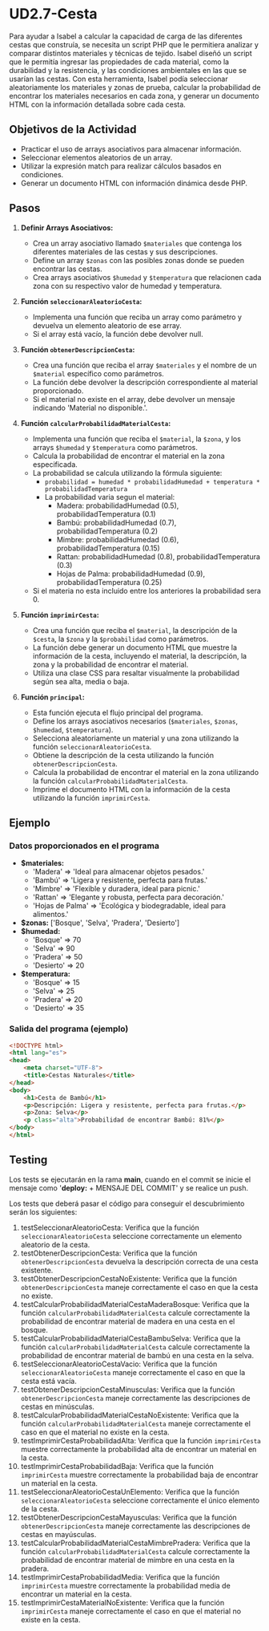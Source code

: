 # UD2.7-Cesta

Para ayudar a Isabel a calcular la capacidad de carga de las diferentes cestas que construía, se necesita un script PHP que le permitiera analizar y comparar distintos materiales y técnicas de tejido. Isabel diseñó un script que le permitía ingresar las propiedades de cada material, como la durabilidad y la resistencia, y las condiciones ambientales en las que se usarían las cestas. Con esta herramienta, Isabel podía seleccionar aleatoriamente los materiales y zonas de prueba, calcular la probabilidad de encontrar los materiales necesarios en cada zona, y generar un documento HTML con la información detallada sobre cada cesta.

## Objetivos de la Actividad

- Practicar el uso de arrays asociativos para almacenar información.
- Seleccionar elementos aleatorios de un array.
- Utilizar la expresión match para realizar cálculos basados en condiciones.
- Generar un documento HTML con información dinámica desde PHP.

## Pasos

1. **Definir Arrays Asociativos:**

   - Crea un array asociativo llamado `$materiales` que contenga los diferentes materiales de las cestas y sus descripciones.
   - Define un array `$zonas` con las posibles zonas donde se pueden encontrar las cestas.
   - Crea arrays asociativos `$humedad` y `$temperatura` que relacionen cada zona con su respectivo valor de humedad y temperatura.

2. **Función `seleccionarAleatorioCesta`:**

   - Implementa una función que reciba un array como parámetro y devuelva un elemento aleatorio de ese array.
   - Si el array está vacío, la función debe devolver null.

3. **Función `obtenerDescripcionCesta`:**

   - Crea una función que reciba el array `$materiales` y el nombre de un `$material` específico como parámetros.
   - La función debe devolver la descripción correspondiente al material proporcionado.
   - Si el material no existe en el array, debe devolver un mensaje indicando 'Material no disponible.'.

4. **Función `calcularProbabilidadMaterialCesta`:**

   - Implementa una función que reciba el `$material`, la `$zona`, y los arrays `$humedad` y `$temperatura` como parámetros.
   - Calcula la probabilidad de encontrar el material en la zona especificada.
   - La probabilidad se calcula utilizando la fórmula siguiente:
     - `probabilidad = humedad * probabilidadHumedad + temperatura * probabilidadTemperatura`
     - La probabilidad varia segun el material:
       - Madera: probabilidadHumedad (0.5), probabilidadTemperatura (0.1)
       - Bambú: probabilidadHumedad (0.7), probabilidadTemperatura (0.2)
       - Mimbre: probabilidadHumedad (0.6), probabilidadTemperatura (0.15)
       - Rattan: probabilidadHumedad (0.8), probabilidadTemperatura (0.3)
       - Hojas de Palma: probabilidadHumedad (0.9), probabilidadTemperatura (0.25)
   - Si el materia no esta incluido entre los anteriores la probabilidad sera 0.

5. **Función `imprimirCesta`:**

   - Crea una función que reciba el `$material`, la descripción de la `$cesta`, la `$zona` y la `$probabilidad` como parámetros.
   - La función debe generar un documento HTML que muestre la información de la cesta, incluyendo el material, la descripción, la zona y la probabilidad de encontrar el material.
   - Utiliza una clase CSS para resaltar visualmente la probabilidad según sea alta, media o baja.

6. **Función `principal`:**

   - Esta función ejecuta el flujo principal del programa.
   - Define los arrays asociativos necesarios (`$materiales`, `$zonas`, `$humedad`, `$temperatura`).
   - Selecciona aleatoriamente un material y una zona utilizando la función `seleccionarAleatorioCesta`.
   - Obtiene la descripción de la cesta utilizando la función `obtenerDescripcionCesta`.
   - Calcula la probabilidad de encontrar el material en la zona utilizando la función `calcularProbabilidadMaterialCesta`.
   - Imprime el documento HTML con la información de la cesta utilizando la función `imprimirCesta`.

## Ejemplo

### Datos proporcionados en el programa

- **$materiales:**
  - 'Madera' => 'Ideal para almacenar objetos pesados.'
  - 'Bambú' => 'Ligera y resistente, perfecta para frutas.'
  - 'Mimbre' => 'Flexible y duradera, ideal para picnic.'
  - 'Rattan' => 'Elegante y robusta, perfecta para decoración.'
  - 'Hojas de Palma' => 'Ecológica y biodegradable, ideal para alimentos.'
- **$zonas:** ['Bosque', 'Selva', 'Pradera', 'Desierto']
- **$humedad:**
  - 'Bosque' => 70
  - 'Selva' => 90
  - 'Pradera' => 50
  - 'Desierto' => 20
- **$temperatura:**
  - 'Bosque' => 15
  - 'Selva' => 25
  - 'Pradera' => 20
  - 'Desierto' => 35

### Salida del programa (ejemplo)

```html
<!DOCTYPE html>
<html lang="es">
<head>
    <meta charset="UTF-8">
    <title>Cestas Naturales</title>
</head>
<body>
    <h1>Cesta de Bambú</h1>
    <p>Descripción: Ligera y resistente, perfecta para frutas.</p>
    <p>Zona: Selva</p>
    <p class="alta">Probabilidad de encontrar Bambú: 81%</p>
</body>
</html>
```

## Testing

Los tests se ejecutarán en la rama **main**, cuando en el commit se inicie el mensaje como '**deploy:** + MENSAJE DEL COMMIT' y se realice un push.

Los tests que deberá pasar el código para conseguir el descubrimiento serán los siguientes:

1. testSeleccionarAleatorioCesta: Verifica que la función `seleccionarAleatorioCesta` seleccione correctamente un elemento aleatorio de la cesta.
2. testObtenerDescripcionCesta: Verifica que la función `obtenerDescripcionCesta` devuelva la descripción correcta de una cesta existente.
3. testObtenerDescripcionCestaNoExistente: Verifica que la función `obtenerDescripcionCesta` maneje correctamente el caso en que la cesta no existe.
4. testCalcularProbabilidadMaterialCestaMaderaBosque: Verifica que la función `calcularProbabilidadMaterialCesta` calcule correctamente la probabilidad de encontrar material de madera en una cesta en el bosque.
5. testCalcularProbabilidadMaterialCestaBambuSelva: Verifica que la función `calcularProbabilidadMaterialCesta` calcule correctamente la probabilidad de encontrar material de bambú en una cesta en la selva.
6. testSeleccionarAleatorioCestaVacio: Verifica que la función `seleccionarAleatorioCesta` maneje correctamente el caso en que la cesta está vacía.
7. testObtenerDescripcionCestaMinusculas: Verifica que la función `obtenerDescripcionCesta` maneje correctamente las descripciones de cestas en minúsculas.
8. testCalcularProbabilidadMaterialCestaNoExistente: Verifica que la función `calcularProbabilidadMaterialCesta` maneje correctamente el caso en que el material no existe en la cesta.
9. testImprimirCestaProbabilidadAlta: Verifica que la función `imprimirCesta` muestre correctamente la probabilidad alta de encontrar un material en la cesta.
10. testImprimirCestaProbabilidadBaja: Verifica que la función `imprimirCesta` muestre correctamente la probabilidad baja de encontrar un material en la cesta.
11. testSeleccionarAleatorioCestaUnElemento: Verifica que la función `seleccionarAleatorioCesta` seleccione correctamente el único elemento de la cesta.
12. testObtenerDescripcionCestaMayusculas: Verifica que la función `obtenerDescripcionCesta` maneje correctamente las descripciones de cestas en mayúsculas.
13. testCalcularProbabilidadMaterialCestaMimbrePradera: Verifica que la función `calcularProbabilidadMaterialCesta` calcule correctamente la probabilidad de encontrar material de mimbre en una cesta en la pradera.
14. testImprimirCestaProbabilidadMedia: Verifica que la función `imprimirCesta` muestre correctamente la probabilidad media de encontrar un material en la cesta.
15. testImprimirCestaMaterialNoExistente: Verifica que la función `imprimirCesta` maneje correctamente el caso en que el material no existe en la cesta.
